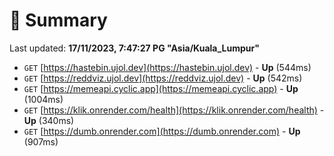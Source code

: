 # 📖 Summary
Last updated: **17/11/2023, 7:47:27 PG "Asia/Kuala_Lumpur"**

- `GET` [https://hastebin.ujol.dev](https://hastebin.ujol.dev) - **Up** (544ms)
- `GET` [https://reddviz.ujol.dev](https://reddviz.ujol.dev) - **Up** (542ms)
- `GET` [https://memeapi.cyclic.app](https://memeapi.cyclic.app) - **Up** (1004ms)
- `GET` [https://klik.onrender.com/health](https://klik.onrender.com/health) - **Up** (340ms)
- `GET` [https://dumb.onrender.com](https://dumb.onrender.com) - **Up** (907ms)
